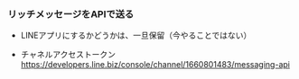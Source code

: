 ### リッチメッセージをAPIで送る

* LINEアプリにするかどうかは、一旦保留（今やることではない）

* チャネルアクセストークン
https://developers.line.biz/console/channel/1660801483/messaging-api